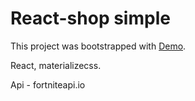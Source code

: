 # React-shop simple


This project was bootstrapped with [Demo](https://webbomj.github.io/react-shop/).

React, materializecss.

Api - fortniteapi.io
